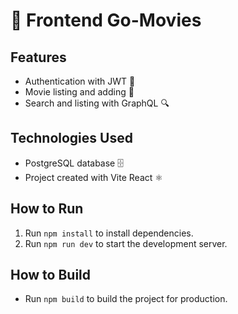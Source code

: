 # 🚀 Frontend Go-Movies

## Features

- Authentication with JWT 🔐
- Movie listing and adding 🎥
- Search and listing with GraphQL 🔍

## Technologies Used

- PostgreSQL database 🗄️
- Project created with Vite React ⚛️

## How to Run

1. Run `npm install` to install dependencies.
2. Run `npm run dev` to start the development server.

## How to Build

- Run `npm build` to build the project for production.

